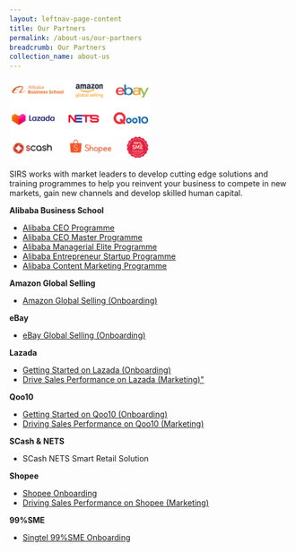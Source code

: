 ```yaml
---
layout: leftnav-page-content
title: Our Partners
permalink: /about-us/our-partners
breadcrumb: Our Partners
collection_name: about-us
---
```


<img src="/images-2021/AboutUs_SIRS_StrategicPartners.png" style="width:50%;">

<p>
SIRS works with market leaders to develop cutting edge solutions and training programmes to help you reinvent your business to compete in new markets, gain new channels and develop skilled human capital. 
</p>

<b>Alibaba Business School</b>
<ul>
  <li><a href="/digital-programmes/alibaba-business-school/alibaba-ceo-programme">Alibaba CEO Programme</a></li>
  <li><a href="/digital-programmes/alibaba-business-school/alibaba-ceo-master-programme">Alibaba CEO Master Programme</a>
  <li><a href="/digital-programmes/alibaba-business-school/alibaba-managerial-elite-programme">Alibaba Managerial Elite Programme</a></li>
  <li><a href="/digital-programmes/alibaba-business-school/alibaba-entrepreneur-startup-programme">Alibaba Entrepreneur Startup Programme</a></li>
  <li><a href="/digital-programmes/alibaba-business-school/alibaba-content-marketing-programme">Alibaba Content Marketing Programme</a></li>
</ul>

<b>Amazon Global Selling</b>
<ul>
<li><a href="/digital-programmes/e-commerce-programmes/amazon-global-selling-programme">Amazon Global Selling (Onboarding)</a></li>
</ul>

<b>eBay</b>
<ul>
<li><a href="/digital-programmes/e-commerce-programmes/ebay-one-day-workshop">eBay Global Selling (Onboarding)</a></li>
</ul>

<b>Lazada</b>
<ul>
<li><a href="/digital-programmes/e-commerce-programmes/lazada-one-day-workshop">Getting Started on Lazada (Onboarding)</a></li>
<li><a href="/digital-programmes/e-commerce-programmes/lazada-one-day-workshop">Drive Sales Performance on Lazada (Marketing)"</a></li>
</ul>

<b>Qoo10</b>
<ul>
<li><a href="/digital-programmes/e-commerce-programmes/qoo10-one-day-workshop">Getting Started on Qoo10 (Onboarding)</a></li>
<li><a href="/digital-programmes/e-commerce-programmes/qoo10-one-day-workshop">Driving Sales Performance on Qoo10 (Marketing)</a></li>
</ul>

<b>SCash & NETS</b>
<ul>
<li>SCash NETS Smart Retail Solution</li>
</ul>

<b>Shopee</b>
<ul>
<li><a href="/digital-programmes/e-commerce-programmes/shopee-one-day-workshop">Shopee Onboarding</a></li>
<li><a href="/digital-programmes/e-commerce-programmes/shopee-one-day-workshop">Driving Sales Performance on Shopee (Marketing)</a></li>
</ul>

<b>99%SME</b>
<ul>
<li><a href="/digital-programmes/e-commerce-programmes/singtel-99-sme">Singtel 99%SME Onboarding</a></li>
</ul>
